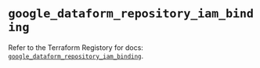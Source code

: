 # `google_dataform_repository_iam_binding`

Refer to the Terraform Registory for docs: [`google_dataform_repository_iam_binding`](https://registry.terraform.io/providers/hashicorp/google-beta/5.29.0/docs/resources/google_dataform_repository_iam_binding).
